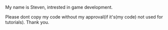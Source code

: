 My name is Steven, intrested in game development.

Please dont copy my code without my approval(if it's(my code) not used for tutorials). Thank you.

<!---
StepingForward/StepingForward is a ✨ special ✨ repository because its `README.md` (this file) appears on your GitHub profile.
You can click the Preview link to take a look at your changes.
--->
